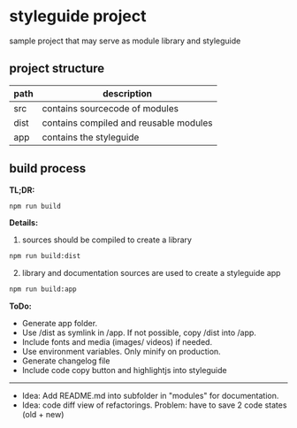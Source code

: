 # styleguide project

sample project that may serve as module library and styleguide

## project structure

| path | description                              |
| ---- | ---------------------------------------- |
| src  | contains sourcecode of modules           |
| dist | contains compiled and reusable modules   |
| app  | contains the styleguide                  |

## build process

**TL;DR:**
```bash
npm run build
```

**Details:**

1. sources should be compiled to create a library
```bash
npm run build:dist
```

2. library and documentation sources are used to create a styleguide app
```bash
npm run build:app
```

**ToDo:**
* Generate app folder.
* Use /dist as symlink in /app. If not possible, copy /dist into /app.
* Include fonts and media (images/ videos) if needed.
* Use environment variables. Only minify on production.
* Generate changelog file
* Include code copy button and highlightjs into styleguide
---
* Idea: Add README.md into subfolder in "modules" for documentation.
* Idea: code diff view of refactorings. Problem: have to save 2 code states (old + new)
